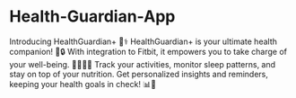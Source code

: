 # Health-Guardian-App
Introducing HealthGuardian+ 💚⚕️  HealthGuardian+ is your ultimate health companion! 🌟🔒 With integration to Fitbit, it empowers you to take charge of your well-being. 🏋️‍♀️💤🥦 Track your activities, monitor sleep patterns, and stay on top of your nutrition. Get personalized insights and reminders, keeping your health goals in check! 📊💪
